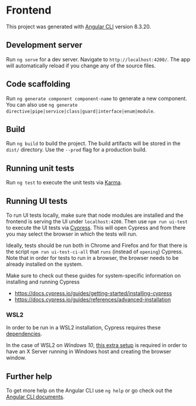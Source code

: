 # Frontend

This project was generated with [Angular CLI](https://github.com/angular/angular-cli) version 8.3.20.

## Development server

Run `ng serve` for a dev server. Navigate to `http://localhost:4200/`. The app will automatically reload if you change any of the source files.

## Code scaffolding

Run `ng generate component component-name` to generate a new component. You can also use `ng generate directive|pipe|service|class|guard|interface|enum|module`.

## Build

Run `ng build` to build the project. The build artifacts will be stored in the `dist/` directory. Use the `--prod` flag for a production build.

## Running unit tests

Run `ng test` to execute the unit tests via [Karma](https://karma-runner.github.io).

## Running UI tests

To run UI tests locally, make sure that node modules are installed and the frontend is serving the UI under `localhost:4200`. Then use `npm run ui-test` to execute the UI tests via [Cypress](https://www.cypress.io/). This will open Cypress and from there you may select the browser in which the tests will run.

Ideally, tests should be run both in Chrome and Firefox and for that there is the script `npm run ui-test-ci-all` that `runs` (instead of `opening`) Cypress. Note that in order for tests to run in a browser, the browser needs to be already installed on the system.

Make sure to check out these guides for system-specific information on installing and running Cypress

- https://docs.cypress.io/guides/getting-started/installing-cypress
- https://docs.cypress.io/guides/references/advanced-installation

### WSL2

In order to be run in a WSL2 installation, Cypress requires these [dependencies](https://docs.cypress.io/guides/getting-started/installing-cypress#Linux-Prerequisites).

In the case of WSL2 on _Windows 10_, [this extra setup](https://docs.cypress.io/guides/references/advanced-installation#Windows-Subsystem-for-Linux) is required in order to have an X Server running in Windows host and creating the browser window.

## Further help

To get more help on the Angular CLI use `ng help` or go check out the [Angular CLI documents](https://angular.io/cli).
